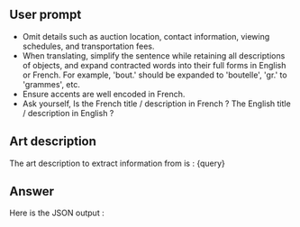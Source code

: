 ## User prompt ##

- Omit details such as auction location, contact information, viewing schedules, and transportation fees.
- When translating, simplify the sentence while retaining all descriptions of objects, and expand contracted words into their full forms in English or French. For example, 'bout.' should be expanded to 'boutelle', 'gr.' to 'grammes', etc.
- Ensure accents are well encoded in French.
- Ask yourself, Is the French title / description in French ? The English title / description in English ?

## Art description ##

The art description to extract information from is :
{query}

## Answer ##

Here is the JSON output :
